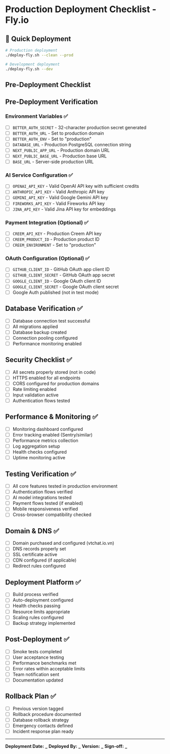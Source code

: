# Production Deployment Checklist - Fly.io

## 🚀 Quick Deployment

```bash
# Production deployment
./deploy-fly.sh --clean --prod

# Development deployment
./deploy-fly.sh --dev
```

## Pre-Deployment Checklist

## Pre-Deployment Verification

### Environment Variables ✅

- [ ] `BETTER_AUTH_SECRET` - 32-character production secret generated
- [ ] `BETTER_AUTH_URL` - Set to production domain
- [ ] `BETTER_AUTH_ENV` - Set to "production"
- [ ] `DATABASE_URL` - Production PostgreSQL connection string
- [ ] `NEXT_PUBLIC_APP_URL` - Production domain URL
- [ ] `NEXT_PUBLIC_BASE_URL` - Production base URL
- [ ] `BASE_URL` - Server-side production URL

### AI Service Configuration ✅

- [ ] `OPENAI_API_KEY` - Valid OpenAI API key with sufficient credits
- [ ] `ANTHROPIC_API_KEY` - Valid Anthropic API key
- [ ] `GEMINI_API_KEY` - Valid Google Gemini API key
- [ ] `FIREWORKS_API_KEY` - Valid Fireworks API key
- [ ] `JINA_API_KEY` - Valid Jina API key for embeddings

### Payment Integration (Optional) ✅

- [ ] `CREEM_API_KEY` - Production Creem API key
- [ ] `CREEM_PRODUCT_ID` - Production product ID
- [ ] `CREEM_ENVIRONMENT` - Set to "production"

### OAuth Configuration (Optional) ✅

- [ ] `GITHUB_CLIENT_ID` - GitHub OAuth app client ID
- [ ] `GITHUB_CLIENT_SECRET` - GitHub OAuth app secret
- [ ] `GOOGLE_CLIENT_ID` - Google OAuth client ID
- [ ] `GOOGLE_CLIENT_SECRET` - Google OAuth client secret
- [ ] Google Auth published (not in test mode)

## Database Verification ✅

- [ ] Database connection test successful
- [ ] All migrations applied
- [ ] Database backup created
- [ ] Connection pooling configured
- [ ] Performance monitoring enabled

## Security Checklist ✅

- [ ] All secrets properly stored (not in code)
- [ ] HTTPS enabled for all endpoints
- [ ] CORS configured for production domains
- [ ] Rate limiting enabled
- [ ] Input validation active
- [ ] Authentication flows tested

## Performance & Monitoring ✅

- [ ] Monitoring dashboard configured
- [ ] Error tracking enabled (Sentry/similar)
- [ ] Performance metrics collection
- [ ] Log aggregation setup
- [ ] Health checks configured
- [ ] Uptime monitoring active

## Testing Verification ✅

- [ ] All core features tested in production environment
- [ ] Authentication flows verified
- [ ] AI model integrations tested
- [ ] Payment flows tested (if enabled)
- [ ] Mobile responsiveness verified
- [ ] Cross-browser compatibility checked

## Domain & DNS ✅

- [ ] Domain purchased and configured (vtchat.io.vn)
- [ ] DNS records properly set
- [ ] SSL certificate active
- [ ] CDN configured (if applicable)
- [ ] Redirect rules configured

## Deployment Platform ✅

- [ ] Build process verified
- [ ] Auto-deployment configured
- [ ] Health checks passing
- [ ] Resource limits appropriate
- [ ] Scaling rules configured
- [ ] Backup strategy implemented

## Post-Deployment ✅

- [ ] Smoke tests completed
- [ ] User acceptance testing
- [ ] Performance benchmarks met
- [ ] Error rates within acceptable limits
- [ ] Team notification sent
- [ ] Documentation updated

## Rollback Plan ✅

- [ ] Previous version tagged
- [ ] Rollback procedure documented
- [ ] Database rollback strategy
- [ ] Emergency contacts defined
- [ ] Incident response plan ready

---

**Deployment Date:** **\_**
**Deployed By:** **\_**
**Version:** **\_**
**Sign-off:** **\_**
